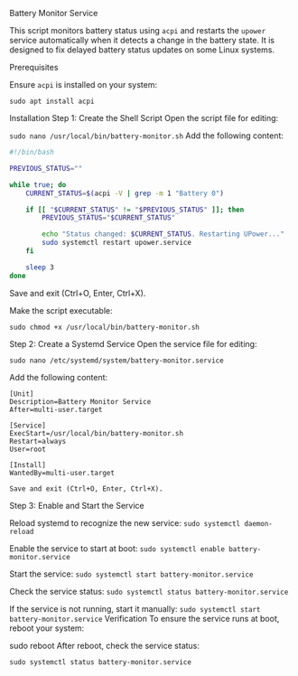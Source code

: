 Battery Monitor Service

This script monitors battery status using `acpi` and restarts the `upower` service automatically when it detects a change in the battery state. It is designed to fix delayed battery status updates on some Linux systems.

Prerequisites

Ensure `acpi` is installed on your system:

`sudo apt install acpi`

Installation
Step 1: Create the Shell Script
Open the script file for editing:


`sudo nano /usr/local/bin/battery-monitor.sh`
Add the following content:


```bash
#!/bin/bash

PREVIOUS_STATUS=""

while true; do
    CURRENT_STATUS=$(acpi -V | grep -m 1 "Battery 0")

    if [[ "$CURRENT_STATUS" != "$PREVIOUS_STATUS" ]]; then
        PREVIOUS_STATUS="$CURRENT_STATUS"

        echo "Status changed: $CURRENT_STATUS. Restarting UPower..."
        sudo systemctl restart upower.service
    fi

    sleep 3
done
```



Save and exit (Ctrl+O, Enter, Ctrl+X).

Make the script executable:


`sudo chmod +x /usr/local/bin/battery-monitor.sh`

Step 2: Create a Systemd Service
Open the service file for editing:


`sudo nano /etc/systemd/system/battery-monitor.service`

Add the following content:

```
[Unit]
Description=Battery Monitor Service
After=multi-user.target

[Service]
ExecStart=/usr/local/bin/battery-monitor.sh
Restart=always
User=root

[Install]
WantedBy=multi-user.target
```

`Save and exit (Ctrl+O, Enter, Ctrl+X).`

Step 3: Enable and Start the Service

Reload systemd to recognize the new service:
`sudo systemctl daemon-reload`

Enable the service to start at boot:
`sudo systemctl enable battery-monitor.service`

Start the service:
`sudo systemctl start battery-monitor.service`

Check the service status:
`sudo systemctl status battery-monitor.service`

If the service is not running, start it manually:
`sudo systemctl start battery-monitor.service`
Verification
To ensure the service runs at boot, reboot your system:

sudo reboot
After reboot, check the service status:

`sudo systemctl status battery-monitor.service`
